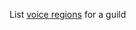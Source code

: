 List [voice regions](https://discord.com/developers/docs/resources/voice#voice-region-object) for a guild